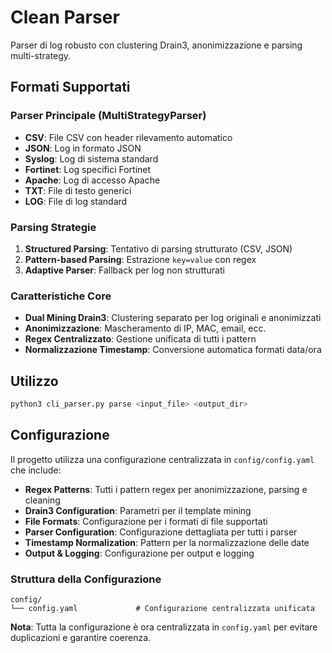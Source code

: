 # Clean Parser

Parser di log robusto con clustering Drain3, anonimizzazione e parsing multi-strategy.

## Formati Supportati

### Parser Principale (MultiStrategyParser)
- **CSV**: File CSV con header rilevamento automatico
- **JSON**: Log in formato JSON
- **Syslog**: Log di sistema standard
- **Fortinet**: Log specifici Fortinet
- **Apache**: Log di accesso Apache
- **TXT**: File di testo generici
- **LOG**: File di log standard

### Parsing Strategie
1. **Structured Parsing**: Tentativo di parsing strutturato (CSV, JSON)
2. **Pattern-based Parsing**: Estrazione `key=value` con regex
3. **Adaptive Parser**: Fallback per log non strutturati

### Caratteristiche Core
- **Dual Mining Drain3**: Clustering separato per log originali e anonimizzati
- **Anonimizzazione**: Mascheramento di IP, MAC, email, ecc.
- **Regex Centralizzato**: Gestione unificata di tutti i pattern
- **Normalizzazione Timestamp**: Conversione automatica formati data/ora

## Utilizzo

```bash
python3 cli_parser.py parse <input_file> <output_dir>
```

## Configurazione

Il progetto utilizza una configurazione centralizzata in `config/config.yaml` che include:

- **Regex Patterns**: Tutti i pattern regex per anonimizzazione, parsing e cleaning
- **Drain3 Configuration**: Parametri per il template mining
- **File Formats**: Configurazione per i formati di file supportati
- **Parser Configuration**: Configurazione dettagliata per tutti i parser
- **Timestamp Normalization**: Pattern per la normalizzazione delle date
- **Output & Logging**: Configurazione per output e logging

### Struttura della Configurazione

```
config/
└── config.yaml             # Configurazione centralizzata unificata
```

**Nota**: Tutta la configurazione è ora centralizzata in `config.yaml` per evitare duplicazioni e garantire coerenza.
